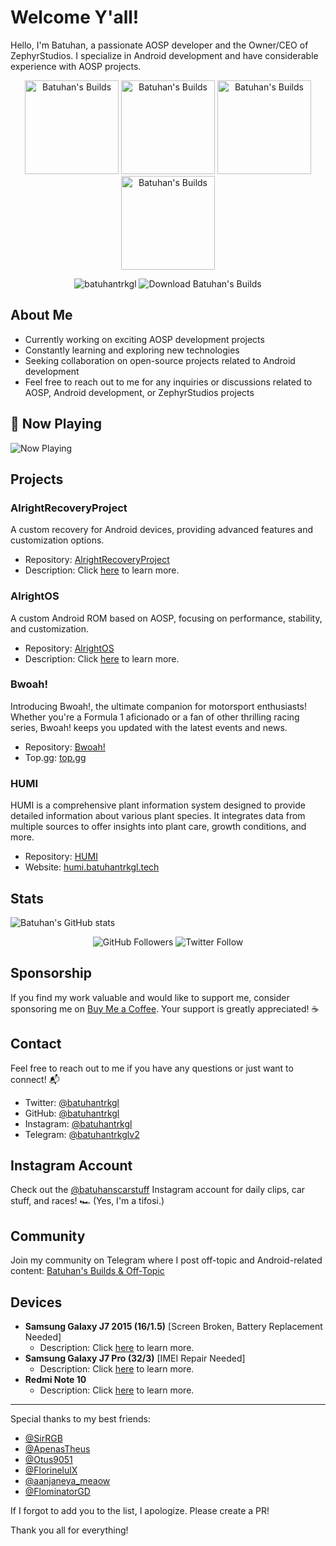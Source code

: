 # Welcome Y'all!

Hello, I'm Batuhan, a passionate AOSP developer and the Owner/CEO of ZephyrStudios. I specialize in Android development and have considerable experience with AOSP projects.

<p align="center">
    <img src="https://sourceforge.net/cdn/syndication/badge_img/3548987/oss-users-love-us-black?&r=https://sourceforge.net/p/batuhan-s-builds/admin/files-sf/badges" width="150" height="150" alt="Batuhan's Builds" />
    <img src="https://sourceforge.net/cdn/syndication/badge_img/3548987/oss-rising-star-black?achievement=oss-rising-star&r=https://sourceforge.net/p/batuhan-s-builds/admin/files-sf/badges" width="150" height="150" alt="Batuhan's Builds" />
    <img src="https://sourceforge.net/cdn/syndication/badge_img/3548987/oss-community-choice-black?achievement=oss-community-choice&r=https://sourceforge.net/p/batuhan-s-builds/admin/files-sf/badges" width="150" height="150" alt="Batuhan's Builds" />
    <img src="https://sourceforge.net/cdn/syndication/badge_img/3548987/oss-sf-favorite-black?achievement=oss-sf-favorite&r=https://sourceforge.net/p/batuhan-s-builds/admin/files-sf/badges" width="150" height="150" alt="Batuhan's Builds" />
</p>

<p align="center">
    <img src="https://komarev.com/ghpvc/?username=batuhantrkgl&label=Profile%20views&color=0e75b6&style=flat" alt="batuhantrkgl" />
    <img src="https://img.shields.io/sourceforge/dm/batuhan-s-builds.svg" alt="Download Batuhan's Builds" />
</p>

## About Me

- Currently working on exciting AOSP development projects
- Constantly learning and exploring new technologies
- Seeking collaboration on open-source projects related to Android development
- Feel free to reach out to me for any inquiries or discussions related to AOSP, Android development, or ZephyrStudios projects

## 🎵 Now Playing
![Now Playing](https://lastfm-readme.vercel.app/api/widget/batuhantrkgl)

## Projects

### AlrightRecoveryProject
A custom recovery for Android devices, providing advanced features and customization options.
- Repository: [AlrightRecoveryProject](https://github.com/AlrightRecoveryProject)
- Description: Click [here](https://github.com/AlrightRecoveryProject) to learn more.

### AlrightOS
A custom Android ROM based on AOSP, focusing on performance, stability, and customization.
- Repository: [AlrightOS](https://github.com/AlrightOS)
- Description: Click [here](https://github.com/AlrightOS) to learn more.

### Bwoah!
Introducing Bwoah!, the ultimate companion for motorsport enthusiasts! Whether you're a Formula 1 aficionado or a fan of other thrilling racing series, Bwoah! keeps you updated with the latest events and news.
- Repository: [Bwoah!](https://github.com/batuhantrkgl/bwoah)
- Top.gg: [top.gg](https://top.gg/bot/1245289535923945553)

### HUMI
HUMI is a comprehensive plant information system designed to provide detailed information about various plant species. It integrates data from multiple sources to offer insights into plant care, growth conditions, and more.
- Repository: [HUMI](https://github.com/batuhantrkgl/humi)
- Website: [humi.batuhantrkgl.tech](https://humi.batuhantrkgl.tech)

## Stats

![Batuhan's GitHub stats](https://github-readme-stats.vercel.app/api?username=batuhantrkgl&show_icons=true&bg_color=00000000)

<p align="center">
    <img src="https://img.shields.io/github/followers/batuhantrkgl?style=social" alt="GitHub Followers" />
    <img src="https://img.shields.io/twitter/follow/batuhantrkgl?style=social" alt="Twitter Follow" />
</p>

## Sponsorship

If you find my work valuable and would like to support me, consider sponsoring me on [Buy Me a Coffee](https://www.buymeacoffee.com/batuhantrkgl). Your support is greatly appreciated! ☕

## Contact

Feel free to reach out to me if you have any questions or just want to connect! 📬
- Twitter: [@batuhantrkgl](https://twitter.com/batuhantrkgl)
- GitHub: [@batuhantrkgl](https://github.com/batuhantrkgl)
- Instagram: [@batuhantrkgl](https://instagram.com/batuhantrkgl)
- Telegram: [@batuhantrkglv2](https://t.me/batuhantrkglv2)

## Instagram Account

Check out the [@batuhanscarstuff](https://www.instagram.com/batuhanscarstuff) Instagram account for daily clips, car stuff, and races! 🏎️ (Yes, I'm a tifosi.)

## Community

Join my community on Telegram where I post off-topic and Android-related content: [Batuhan's Builds & Off-Topic](https://t.me/batuhan_s_buildsv2)

## Devices

- **Samsung Galaxy J7 2015 (16/1.5)** [Screen Broken, Battery Replacement Needed]
    - Description: Click [here](https://www.gsmarena.com/samsung_galaxy_j7-7185.php) to learn more.
- **Samsung Galaxy J7 Pro (32/3)** [IMEI Repair Needed]
    - Description: Click [here](https://www.gsmarena.com/samsung_galaxy_j7_pro-8561.php) to learn more.
- **Redmi Note 10**
    - Description: Click [here](https://m.gsmarena.com/xiaomi_redmi_note_10-10247.php) to learn more.

---

Special thanks to my best friends:
- [@SirRGB](https://github.com/SirRGB)
- [@ApenasTheus](https://github.com/ApenasTheus)
- [@Otus9051](https://github.com/Otus9051)
- [@FlorinelulX](https://github.com/FlorinelulX)
- [@aanjaneya_meaow](https://github.com/aanjaneya-meaow)
- [@FlominatorGD](https://github.com/FlominatorGD)

If I forgot to add you to the list, I apologize. Please create a PR!

Thank you all for everything!
